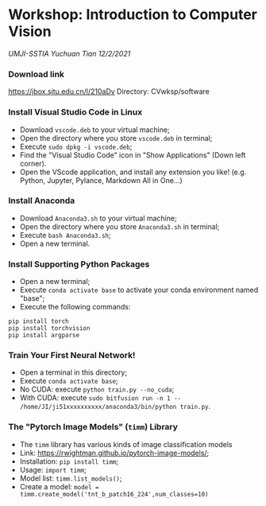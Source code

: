 # Workshop: Introduction to Computer Vision
*UMJI-SSTIA Yuchuan Tian 12/2/2021*

### Download link
https://jbox.sjtu.edu.cn/l/210aDv
Directory: CVwksp/software

### Install Visual Studio Code in Linux
- Download ```vscode.deb``` to your virtual machine;
- Open the directory where you store ```vscode.deb``` in terminal;
- Execute ```sudo dpkg -i vscode.deb```;
- Find the "Visual Studio Code" icon in "Show Applications" (Down left corner).
- Open the VScode application, and install any extension you like! (e.g. Python, Jupyter, Pylance, Markdown All in One...)

### Install Anaconda
- Download ```Anaconda3.sh``` to your virtual machine;
- Open the directory where you store ```Anaconda3.sh``` in terminal;
- Execute ```bash Anaconda3.sh```;
- Open a new terminal.

### Install Supporting Python Packages
- Open a new terminal;
- Execute ```conda activate base``` to activate your conda environment named "base";
- Execute the following commands:
```
pip install torch
pip install torchvision
pip install argparse
```
### Train Your First Neural Network!
- Open a terminal in this directory;
- Execute ```conda activate base```;
- No CUDA: execute ```python train.py --no_cuda```;
- With CUDA: execute ```sudo bitfusion run -n 1 -- /home/JI/ji51xxxxxxxxxx/anaconda3/bin/python train.py```.

### The "Pytorch Image Models" (```timm```) Library
- The ```timm``` library has various kinds of image classification models
- Link: https://rwightman.github.io/pytorch-image-models/;
- Installation: ```pip install timm```;
- Usage: ```import timm```;
- Model list: ```timm.list_models()```;
- Create a model: ```model = timm.create_model('tnt_b_patch16_224',num_classes=10)```